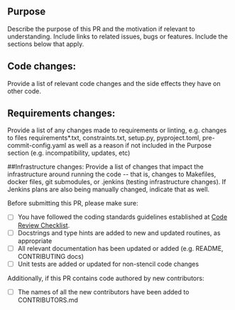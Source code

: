 
## Purpose

Describe the purpose of this PR and the motivation if relevant to understanding. Include links to related issues, bugs or features. Include the sections below that apply.

## Code changes:
Provide a list of relevant code changes and the side effects they have on other code.

## Requirements changes:
Provide a list of any changes made to requirements or linting, e.g. changes to files requirements*.txt, constraints.txt, setup.py, pyproject.toml, pre-commit-config.yaml as well as a reason if not included in the Purpose section (e.g. incompatibility, updates, etc)

##Infrastructure changes:
Provide a list of changes that impact the infrastructure around running the code -- that is, changes to Makefiles, docker files, git submodules, or .jenkins (testing infrastructure changes). If Jenkins plans are also being manually changed, indicate that as well.

Before submitting this PR, please make sure:

- [ ] You have followed the coding standards guidelines established at [Code Review Checklist](https://paper.dropbox.com/doc/Code-Review-Checklist--BD7zigBMAhMZAPkeNENeuU2UAg-IlsYffZgTwyKEylty7NhY).
- [ ] Docstrings and type hints are added to new and updated routines, as appropriate
- [ ] All relevant documentation has been updated or added (e.g. README, CONTRIBUTING docs)
- [ ] Unit tests are added or updated for non-stencil code changes

Additionally, if this PR contains code authored by new contributors:

- [ ] The names of all the new contributors have been added to CONTRIBUTORS.md
